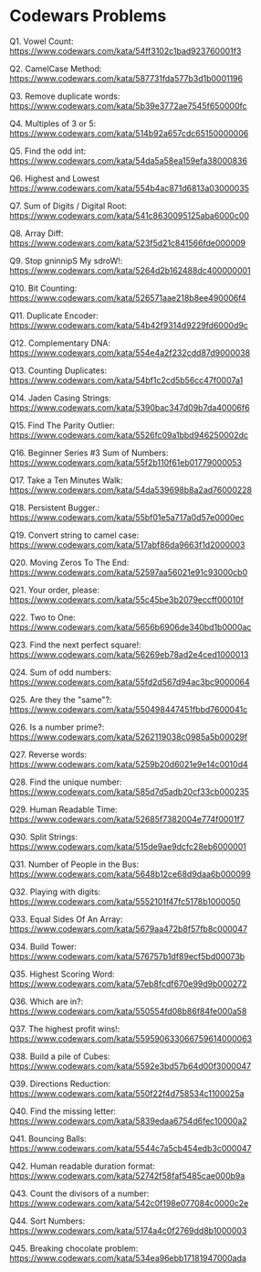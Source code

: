 # Codewars Problems
Q1. Vowel Count: https://www.codewars.com/kata/54ff3102c1bad923760001f3

Q2. CamelCase Method: https://www.codewars.com/kata/587731fda577b3d1b0001196

Q3. Remove duplicate words: https://www.codewars.com/kata/5b39e3772ae7545f650000fc

Q4. Multiples of 3 or 5: https://www.codewars.com/kata/514b92a657cdc65150000006

Q5. Find the odd int: https://www.codewars.com/kata/54da5a58ea159efa38000836

Q6. Highest and Lowest https://www.codewars.com/kata/554b4ac871d6813a03000035

Q7. Sum of Digits / Digital Root: https://www.codewars.com/kata/541c8630095125aba6000c00

Q8. Array Diff: https://www.codewars.com/kata/523f5d21c841566fde000009

Q9. Stop gninnipS My sdroW!: https://www.codewars.com/kata/5264d2b162488dc400000001

Q10. Bit Counting: https://www.codewars.com/kata/526571aae218b8ee490006f4

Q11. Duplicate Encoder: https://www.codewars.com/kata/54b42f9314d9229fd6000d9c

Q12. Complementary DNA: https://www.codewars.com/kata/554e4a2f232cdd87d9000038

Q13. Counting Duplicates: https://www.codewars.com/kata/54bf1c2cd5b56cc47f0007a1

Q14. Jaden Casing Strings: https://www.codewars.com/kata/5390bac347d09b7da40006f6

Q15. Find The Parity Outlier: https://www.codewars.com/kata/5526fc09a1bbd946250002dc

Q16. Beginner Series #3 Sum of Numbers: https://www.codewars.com/kata/55f2b110f61eb01779000053

Q17. Take a Ten Minutes Walk: https://www.codewars.com/kata/54da539698b8a2ad76000228

Q18. Persistent Bugger.: https://www.codewars.com/kata/55bf01e5a717a0d57e0000ec

Q19. Convert string to camel case: https://www.codewars.com/kata/517abf86da9663f1d2000003

Q20. Moving Zeros To The End: https://www.codewars.com/kata/52597aa56021e91c93000cb0

Q21. Your order, please: https://www.codewars.com/kata/55c45be3b2079eccff00010f

Q22. Two to One: https://www.codewars.com/kata/5656b6906de340bd1b0000ac

Q23. Find the next perfect square!: https://www.codewars.com/kata/56269eb78ad2e4ced1000013

Q24. Sum of odd numbers: https://www.codewars.com/kata/55fd2d567d94ac3bc9000064

Q25. Are they the "same"?: https://www.codewars.com/kata/550498447451fbbd7600041c

Q26. Is a number prime?: https://www.codewars.com/kata/5262119038c0985a5b00029f

Q27. Reverse words: https://www.codewars.com/kata/5259b20d6021e9e14c0010d4

Q28. Find the unique number: https://www.codewars.com/kata/585d7d5adb20cf33cb000235

Q29. Human Readable Time: https://www.codewars.com/kata/52685f7382004e774f0001f7

Q30. Split Strings: https://www.codewars.com/kata/515de9ae9dcfc28eb6000001

Q31. Number of People in the Bus: https://www.codewars.com/kata/5648b12ce68d9daa6b000099

Q32. Playing with digits: https://www.codewars.com/kata/5552101f47fc5178b1000050

Q33. Equal Sides Of An Array: https://www.codewars.com/kata/5679aa472b8f57fb8c000047

Q34. Build Tower: https://www.codewars.com/kata/576757b1df89ecf5bd00073b

Q35. Highest Scoring Word: https://www.codewars.com/kata/57eb8fcdf670e99d9b000272

Q36. Which are in?: https://www.codewars.com/kata/550554fd08b86f84fe000a58

Q37. The highest profit wins!: https://www.codewars.com/kata/559590633066759614000063

Q38. Build a pile of Cubes: https://www.codewars.com/kata/5592e3bd57b64d00f3000047

Q39. Directions Reduction: https://www.codewars.com/kata/550f22f4d758534c1100025a

Q40. Find the missing letter: https://www.codewars.com/kata/5839edaa6754d6fec10000a2

Q41. Bouncing Balls: https://www.codewars.com/kata/5544c7a5cb454edb3c000047

Q42. Human readable duration format: https://www.codewars.com/kata/52742f58faf5485cae000b9a

Q43. Count the divisors of a number: https://www.codewars.com/kata/542c0f198e077084c0000c2e

Q44. Sort Numbers: https://www.codewars.com/kata/5174a4c0f2769dd8b1000003

Q45. Breaking chocolate problem: https://www.codewars.com/kata/534ea96ebb17181947000ada
